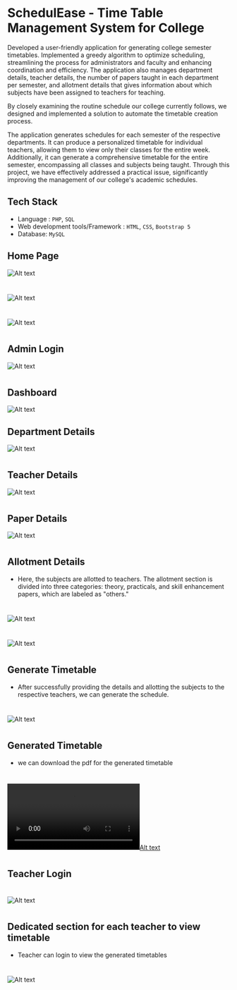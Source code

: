 

# SchedulEase - Time Table Management System for College 

Developed a user-friendly application for generating college semester timetables. Implemented a greedy algorithm to optimize scheduling, streamlining the process for administrators and faculty and enhancing coordination and efficiency. The application also manages department details, teacher details, the number of papers taught in each department per semester, and allotment details that gives information about which subjects have been assigned to teachers for teaching.

By closely examining the routine schedule our college currently follows, we designed and implemented a solution to automate the timetable creation process.

The application generates schedules for each semester of the respective departments. It can produce a personalized timetable for individual teachers, allowing them to view only their classes for the entire week. Additionally, it can generate a comprehensive timetable for the entire semester, encompassing all classes and subjects being taught.
Through this project, we have effectively addressed a practical issue, significantly improving the management of our college's academic schedules.

## Tech Stack
- Language : `PHP`, `SQL`
- Web development tools/Framework : `HTML`, `CSS`, `Bootstrap 5`
- Database: `MySQL`

## Home Page
![Alt text](readme_images/homep_1.png)
#
![Alt text](readme_images/homep_2.png)
#
![Alt text](readme_images/homep_3.png)
#

## Admin Login
![Alt text](readme_images/teacher_login.png)
#

## Dashboard
![Alt text](readme_images/dashboard.png)

## Department Details
![Alt text](readme_images/add_dept.png)
#

## Teacher Details
![Alt text](readme_images/add_teacher.png)
#

## Paper Details
![Alt text](readme_images/add_paper.png)
#

## Allotment Details
- Here, the subjects are allotted to teachers. The allotment section is divided into three categories: theory, practicals, and skill enhancement papers, which are labeled as "others."
#
![Alt text](readme_images/allot_selection.png)
#

#
![Alt text](readme_images/theory_allot.png)
#

## Generate Timetable
- After successfully providing the details and allotting the subjects to the respective teachers, we can generate the schedule.
#
![Alt text](readme_images/generate_tt.png)
#

## Generated Timetable
- we can download the pdf for the generated timetable
#
[![Alt text](readme_images/tt_generate.mp4)](https://github.com/areejaasna/SchedulEase/assets/73154198/f50fc2fe-d93b-4534-bb3b-ad156b1fe19e)
#

## Teacher Login
#
![Alt text](readme_images/t_login.png)
#

## Dedicated section for each teacher to view timetable
- Teacher can login to view the generated timetables
#
![Alt text](readme_images/t_generate.png)
#
